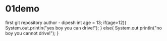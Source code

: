 # 01demo
first git repository
author - dipesh
 int age = 13;
	       if(age>12){
	        System.out.println("yes boy you can drive!");
	       }
	       else{
	           System.out.println("no boy you cannot drive!");
	       }
	       

